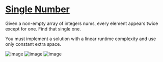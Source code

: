 # [Single Number](https://leetcode.com/problems/single-number/)

Given a non-empty array of integers nums, every element appears twice except for one. Find that single one.

You must implement a solution with a linear runtime complexity and use only constant extra space.

![image](https://github.com/user-attachments/assets/a2b48148-d8e1-4a74-8878-bd74fb228fc7)
![image](https://github.com/user-attachments/assets/de2c6596-e4ea-4764-b438-68bb23f75f3a)
![image](https://github.com/user-attachments/assets/070d7c8b-7773-4353-8432-35b651d79d86)
